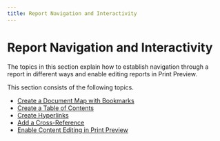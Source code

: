 ```yaml
---
title: Report Navigation and Interactivity
---
```

# Report Navigation and Interactivity
The topics in this section explain how to establish navigation through a report in different ways and enable editing reports in Print Preview.

This section consists of the following topics.
* [Create a Document Map with Bookmarks](../../../../interface-elements-for-web/articles/report-designer/creating-reports/report-navigation-and-interactivity/create-a-document-map-with-bookmarks.md)
* [Create a Table of Contents](../../../../interface-elements-for-web/articles/report-designer/creating-reports/report-navigation-and-interactivity/create-a-table-of-contents.md)
* [Create Hyperlinks](../../../../interface-elements-for-web/articles/report-designer/creating-reports/report-navigation-and-interactivity/create-hyperlinks.md)
* [Add a Cross-Reference](../../../../interface-elements-for-web/articles/report-designer/creating-reports/report-navigation-and-interactivity/add-a-cross-reference.md)
* [Enable Content Editing in Print Preview](../../../../interface-elements-for-web/articles/report-designer/creating-reports/report-navigation-and-interactivity/enable-content-editing-in-print-preview.md)